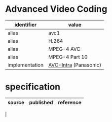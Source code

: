 # Advanced Video Coding
| identifier      | value
| -------------- | -----
| alias          | avc1
| alias          | H.264
| alias          | MPEG-4 AVC
| alias          | MPEG-4 Part 10
| implementation | [AVC-Intra](intra.md) (Panasonic)

# specification
| source | published         | reference
| ------ | ----------------- | ---------
| 
